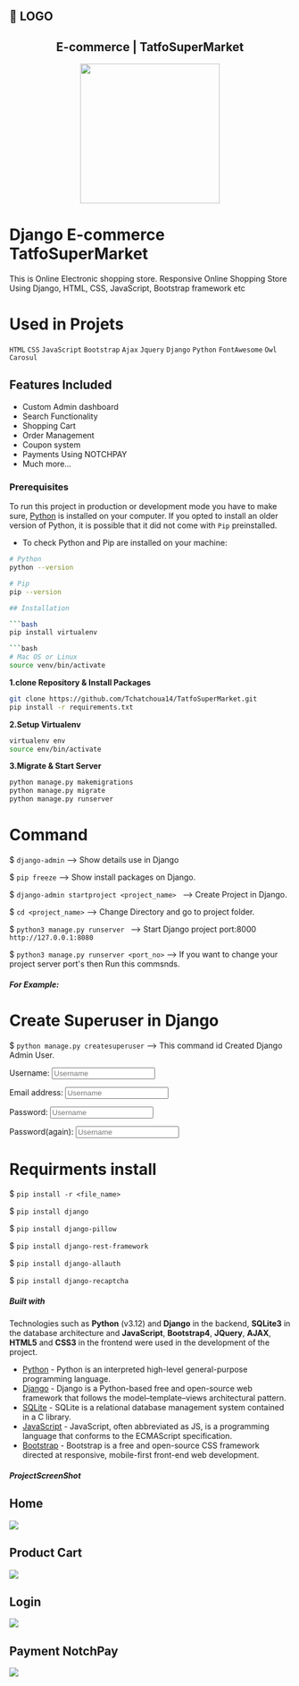 ## 🔗 LOGO 

<h2 align="center"> E-commerce | TatfoSuperMarket </h2>

<p align="center">
 <img width="250" height="auto" src="./Ecommerce/static/images/apple-touch-icon-114x114.png">
</p>

# Django E-commerce TatfoSuperMarket
This is Online Electronic shopping store. Responsive Online Shopping Store Using Django, HTML, CSS, JavaScript, Bootstrap framework etc

# Used in Projets
`HTML` `CSS` `JavaScript` `Bootstrap` `Ajax` `Jquery` `Django` `Python` `FontAwesome` `Owl Carosul`

## Features Included
- Custom Admin dashboard
- Search Functionality
- Shopping Cart
- Order Management
- Coupon system
- Payments Using NOTCHPAY 
- Much more...

### Prerequisites

To run this project in production or development mode you have to make sure, [Python](https://www.python.org/downloads/) is installed on your computer. If you opted to install an older version of Python, it is possible that it did not come with `Pip` preinstalled.

- To check Python and Pip are installed on your machine:

```bash
# Python
python --version

# Pip
pip --version

## Installation

```bash
pip install virtualenv

```bash
# Mac OS or Linux
source venv/bin/activate

```
**1.clone Repository & Install Packages**

```sh
git clone https://github.com/Tchatchoua14/TatfoSuperMarket.git
pip install -r requirements.txt
```
**2.Setup Virtualenv**
```sh
virtualenv env
source env/bin/activate
```
**3.Migrate & Start Server**
```sh
python manage.py makemigrations
python manage.py migrate
python manage.py runserver
```

# Command

$ `django-admin` --> Show details use in Django

$ `pip freeze` --> Show install  packages on Django.

$ `django-admin startproject <project_name> ` --> Create Project in Django.

$ `cd <project_name>` --> Change Directory and go to project folder.

$ `python3 manage.py runserver ` --> Start Django project port:8000 `http://127.0.0.1:8080`

$ `python3 manage.py runserver <port_no>` --> If you want to change your project server port's  then Run this commsnds.
##### For Example:

# Create Superuser in Django
$ `python manage.py createsuperuser` --> This command id Created Django Admin User.

Username: <input type="text" placeholder="Username"/>

Email address: <input type="email" placeholder="Username"/>

Password: <input type="password" placeholder="Username"/>

Password(again): <input type="password" placeholder="Username"/>

# Requirments install
$ `pip install -r <file_name> `

$ `pip install django`

$ `pip install django-pillow`

$ `pip install django-rest-framework`

$ `pip install django-allauth`

$ `pip install django-recaptcha`

##### Built with
Technologies such as **Python** (v3.12) and **Django** in the 
backend, **SQLite3** in the database architecture and 
**JavaScript**, **Bootstrap4**, **JQuery**, **AJAX**, **HTML5** 
and **CSS3** in the frontend were used in the development of the 
project.
- [Python](https://www.python.org/) - Python is an interpreted 
high-level general-purpose programming language.
- [Django](https://www.djangoproject.com/) - Django is a 
Python-based free and open-source web framework that follows the
 model–template–views architectural pattern.
- [SQLite](https://www.sqlite.org/index.html) - SQLite is a 
relational database management system contained in a C library.
- [JavaScript](https://www.javascript.com/) - JavaScript, often abbreviated as JS, is a programming language that conforms to the
 ECMAScript specification.
- [Bootstrap](https://getbootstrap.com/) - Bootstrap is a free 
and open-source CSS framework directed at responsive, mobile-first front-end web development.

##### ProjectScreenShot 

## Home
<img width="auto" height="auto" src="./Ecommerce/static/images/Captur.png">

## Product Cart
<img width="auto" height="auto" src="./Ecommerce/static/images/Cartt.png">

## Login
<img width="auto" height="auto" src="./Ecommerce/static/images/Capture1.png">

## Payment NotchPay
<img width="auto" height="auto" src="./Ecommerce/static/images/Capture d’écran 2.png">
